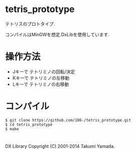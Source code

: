 # tetris_prototype
テトリスのプロトタイプ.

コンパイルはMinGWを想定.DxLibを使用しています.

# 操作方法
- Jキーで テトリミノの回転/決定
- Kキーで テトリミノの左移動
- Lキーで テトリミノの右移動

# コンパイル
```
$ git clone https://github.com/106-/tetris_prototype.git
$ cd tetris_prototype
$ make
```

#
DX Library Copyright (C) 2001-2014 Takumi Yamada.